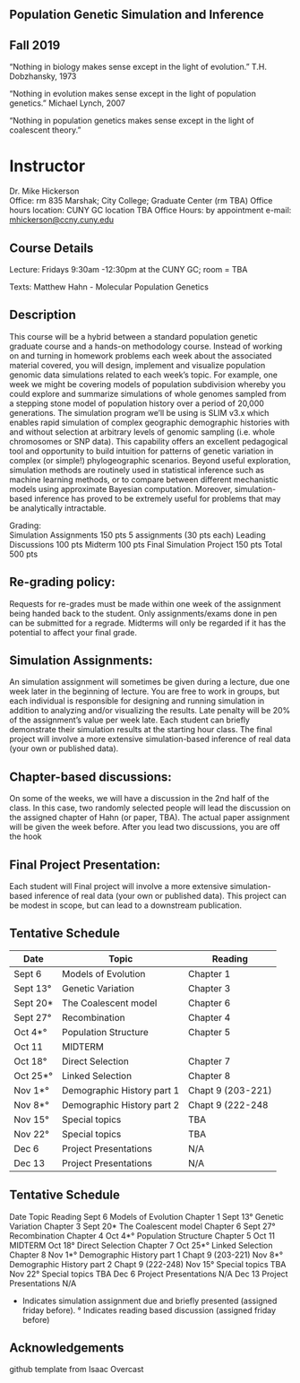 ## Population Genetic Simulation and Inference  
## Fall 2019


“Nothing in biology makes sense except in the light of evolution.”
	T.H. Dobzhansky, 1973 

“Nothing in evolution makes sense except in the light of population genetics.”
	Michael Lynch, 2007 

“Nothing in population genetics makes sense except in the light of coalescent theory.”

# Instructor
Dr. Mike Hickerson	
Office: rm 835 Marshak; City College; Graduate Center (rm TBA)
Office hours location: CUNY GC location TBA 
Office Hours: by appointment 
e-mail: mhickerson@ccny.cuny.edu

## Course Details
Lecture: Fridays 9:30am -12:30pm at the CUNY GC; room = TBA

Texts:  Matthew Hahn - Molecular Population Genetics

## Description
This course will be a hybrid between a standard population genetic graduate course and a hands-on methodology course. Instead of working on and turning in homework problems each week about the associated material covered, you will design, implement and visualize population genomic data simulations related to each week’s topic. For example, one week we might be covering models of population subdivision whereby you could explore and summarize simulations of whole genomes sampled from a stepping stone model of population history over a period of 20,000 generations. The simulation program we’ll be using is SLIM v3.x which enables rapid simulation of complex geographic demographic histories with and without selection at arbitrary levels of genomic sampling (i.e. whole chromosomes or SNP data). This capability offers an excellent pedagogical tool and opportunity to build intuition for patterns of genetic variation in complex (or simple!) phylogeographic scenarios. Beyond useful exploration, simulation methods are routinely used in statistical inference such as machine learning methods, or to compare between different mechanistic models using approximate Bayesian computation. Moreover, simulation-based inference has proved to be extremely useful for problems that may be analytically intractable. 

Grading: 	
Simulation Assignments						    150 pts
	5 assignments (30 pts each)
Leading Discussions							      100 pts
Midterm										            100 pts
Final Simulation Project					    150 pts
			Total							              500 pts

## Re-grading policy:  
Requests for re-grades must be made within one week of the assignment being handed back to the student.  Only assignments/exams done in pen can be submitted for a regrade.  Midterms will only be regarded if it has the potential to affect your final grade.  

## Simulation Assignments:  
An simulation assignment will sometimes be given during a lecture, due one week later in the beginning of lecture. You are free to work in groups, but each individual is responsible for designing and running simulation in addition to analyzing and/or visualizing the results.   Late penalty will be 20% of the assignment’s value per week late. Each student can briefly demonstrate their simulation results at the starting hour class. The final project will involve a more extensive simulation-based inference of real data (your own or published data). 
	
## Chapter-based discussions: 
On some of the weeks, we will have a discussion in the 2nd half of the class. In this case, two randomly selected people will lead the discussion on the assigned chapter of Hahn (or paper, TBA). The actual paper assignment will be given the week before. After you lead two discussions, you are off the hook 

## Final Project Presentation: 
Each student will Final project will involve a more extensive simulation-based inference of real data (your own or published data). This project can be modest in scope, but can lead to a downstream publication. 

## Tentative Schedule
Date            | Topic | Reading |
-----            | ------ | ------ |
Sept 6       |Models of Evolution | Chapter 1 |
Sept 13°       |Genetic Variation | Chapter 3 |
Sept 20*        |The Coalescent model | Chapter 6 |
Sept 27°       |Recombination | Chapter 4 |
Oct 4*°       |Population Structure | Chapter 5 |
Oct 11      |MIDTERM |  |
Oct 18°       |Direct Selection | Chapter 7 |
Oct 25*°       |Linked Selection | Chapter 8 |
Nov 1*°       |Demographic History part 1 | Chapt 9 (203-221) |
Nov 8*°       |Demographic History part 2 | Chapt 9 (222-248 |
Nov 15°       |Special topics  | TBA |
Nov 22°       |Special topics  |TBA |
Dec 6       |Project Presentations  | N/A |
Dec 13       |Project Presentations  | N/A  |

## Tentative Schedule
Date                	Topic                           Reading
Sept 6              	Models of Evolution             Chapter 1
Sept 13°          	Genetic Variation               Chapter 3
Sept 20*           	The Coalescent model            Chapter 6
Sept 27°            	Recombination                   Chapter 4
Oct 4*°             	Population Structure            Chapter 5
Oct 11              	MIDTERM
Oct 18°             	Direct Selection                Chapter 7
Oct 25*°            	Linked Selection                Chapter 8
Nov 1*°             	Demographic History part 1      Chapt 9 (203-221)
Nov 8*°             	Demographic History part 2      Chapt 9 (222-248)
Nov 15°       		Special topics                  TBA
Nov 22°             	Special topics                  TBA
Dec 6               	Project Presentations           N/A
Dec 13              	Project Presentations           N/A

 * Indicates simulation assignment due and briefly presented (assigned friday before). 
 ° Indicates reading based discussion (assigned friday before)


## Acknowledgements

github template from Isaac Overcast
